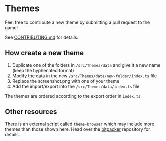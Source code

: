 # Themes

Feel free to contribute a new theme by submitting a pull request to the game!

See [CONTRIBUTING.md](/CONTRIBUTING.md) for details.

## How create a new theme

1. Duplicate one of the folders in `/src/Themes/data` and give it a new name (keep the hyphenated format)
2. Modify the data in the new `/src/Themes/data/new-folder/index.ts` file
3. Replace the screenshot.png with one of your theme
4. Add the import/export into the `/src/Themes/data/index.ts` file

The themes are ordered according to the export order in `index.ts`

## Other resources

There is an external script called `theme-browser` which may include more themes than those shown here. Head over the [bitpacker](https://github.com/davidsiems/bitpacker) repository for details.
